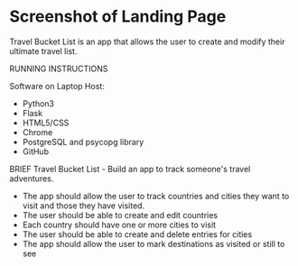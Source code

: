 # Screenshot of Landing Page
Travel Bucket List is an app that allows the user to create and modify their ultimate travel list. 

RUNNING INSTRUCTIONS

Software on Laptop Host:
- Python3
- Flask
- HTML5/CSS
- Chrome
- PostgreSQL and psycopg library
- GitHub 

BRIEF
Travel Bucket List - Build an app to track someone's travel adventures.

- The app should allow the user to track countries and cities they want to visit and those they have visited.
- The user should be able to create and edit countries
- Each country should have one or more cities to visit
- The user should be able to create and delete entries for cities
- The app should allow the user to mark destinations as visited or still to see